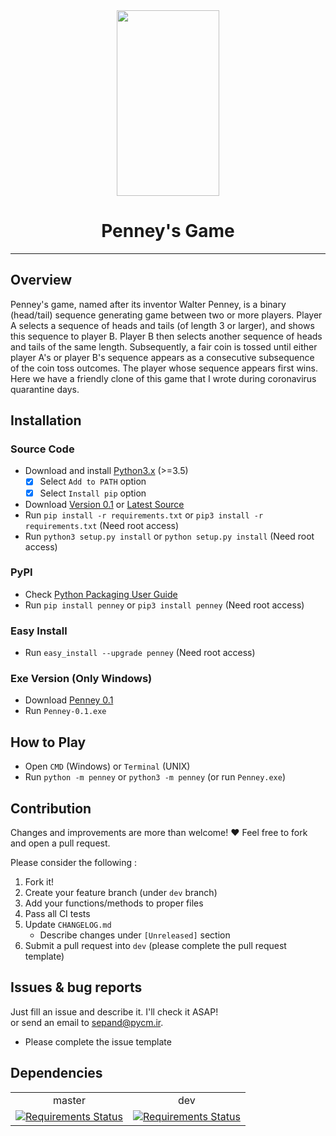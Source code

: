 <div align="center">
<img src="https://github.com/sepandhaghighi/penney/raw/master/otherfiles/logo.png" width="164px" height="297px">
<h1>Penney's Game</h1>
</div>

----------

## Overview	

Penney's game, named after its inventor Walter Penney, is a binary (head/tail) sequence generating game between two or more players. Player A selects a sequence of heads and tails (of length 3 or larger), and shows this sequence to player B. Player B then selects another sequence of heads and tails of the same length. Subsequently, a fair coin is tossed until either player A's or player B's sequence appears as a consecutive subsequence of the coin toss outcomes. The player whose sequence appears first wins.
Here we have a friendly clone of this game that I wrote during coronavirus quarantine days.
## Installation	

### Source Code
- Download and install [Python3.x](https://www.python.org/downloads/) (>=3.5)
	- [x] Select `Add to PATH` option
	- [x] Select `Install pip` option
- Download [Version 0.1](https://github.com/sepandhaghighi/penney/archive/v0.1.zip) or [Latest Source ](https://github.com/sepandhaghighi/penney/archive/develop.zip)
- Run `pip install -r requirements.txt` or `pip3 install -r requirements.txt` (Need root access)
- Run `python3 setup.py install` or `python setup.py install` (Need root access)				

### PyPI

- Check [Python Packaging User Guide](https://packaging.python.org/installing/)     
- Run `pip install penney` or `pip3 install penney` (Need root access)

### Easy Install

- Run `easy_install --upgrade penney` (Need root access)

### Exe Version (Only Windows)
- Download [Penney 0.1](https://github.com/sepandhaghighi/penney/releases/download/v0.1/Penney-0.1.exe)
- Run `Penney-0.1.exe`

## How to Play

- Open `CMD` (Windows) or `Terminal` (UNIX)
- Run `python -m penney` or `python3 -m penney` (or run `Penney.exe`)



## Contribution			

Changes and improvements are more than welcome! ❤️ Feel free to fork and open a pull request.		


Please consider the following :


1. Fork it!
2. Create your feature branch (under `dev` branch)
3. Add your functions/methods to proper files
4. Pass all CI tests
5. Update `CHANGELOG.md`
	- Describe changes under `[Unreleased]` section
6. Submit a pull request into `dev` (please complete the pull request template)

## Issues & bug reports			

Just fill an issue and describe it. I'll check it ASAP!							
or send an email to [sepand@pycm.ir](mailto:sepand@pycm.ir "sepand@pycm.ir"). 

* Please complete the issue template


## Dependencies

<table>
	<tr> 
		<td align="center">master</td>	
		<td align="center">dev</td>	
	</tr>
	<tr>
		<td align="center"><a href="https://requires.io/github/sepandhaghighi/penney/requirements/?branch=master"><img src="https://requires.io/github/sepandhaghighi/penney/requirements.svg?branch=master" alt="Requirements Status" /></a></td>
		<td align="center"><a href="https://requires.io/github/sepandhaghighi/penney/requirements/?branch=dev"><img src="https://requires.io/github/sepandhaghighi/penney/requirements.svg?branch=dev" alt="Requirements Status" /></a></td>
	</tr>
</table>